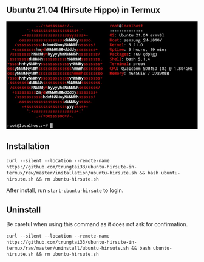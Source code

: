 ## Ubuntu 21.04 (Hirsute Hippo) in Termux
![image](image/ubuntu-hirsute.png)
## Installation
```
curl --silent --location --remote-name https://github.com/trungtai33/ubuntu-hirsute-in-termux/raw/master/installation/ubuntu-hirsute.sh && bash ubuntu-hirsute.sh && rm ubuntu-hirsute.sh
```
After install, run ```start-ubuntu-hirsute``` to login.
## Uninstall
Be careful when using this command as it does not ask for confirmation.
```
curl --silent --location --remote-name https://github.com/trungtai33/ubuntu-hirsute-in-termux/raw/master/uninstall/ubuntu-hirsute.sh && bash ubuntu-hirsute.sh && rm ubuntu-hirsute.sh
```